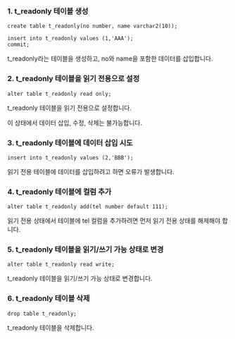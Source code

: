 ### 1. t_readonly 테이블 생성
```
create table t_readonly(no number, name varchar2(10));

insert into t_readonly values (1,'AAA');
commit;
```
t_readonly라는 테이블을 생성하고, no와 name을 포함한 데이터를 삽입합니다.

### 2. t_readonly 테이블을 읽기 전용으로 설정
```
alter table t_readonly read only;
```
t_readonly 테이블을 읽기 전용으로 설정합니다.

이 상태에서 데이터 삽입, 수정, 삭제는 불가능합니다.

### 3. t_readonly 테이블에 데이터 삽입 시도
```
insert into t_readonly values (2,'BBB');
```
읽기 전용 테이블에 데이터를 삽입하려고 하면 오류가 발생합니다.

### 4. t_readonly 테이블에 컬럼 추가
```
alter table t_readonly add(tel number default 111);
```
읽기 전용 상태에서 테이블에 tel 컬럼을 추가하려면 먼저 읽기 전용 상태를 해제해야 합니다.

### 5. t_readonly 테이블을 읽기/쓰기 가능 상태로 변경
```
alter table t_readonly read write;
```
t_readonly 테이블을 읽기/쓰기 가능 상태로 변경합니다.

### 6. t_readonly 테이블 삭제
```
drop table t_readonly;
```
t_readonly 테이블을 삭제합니다.


